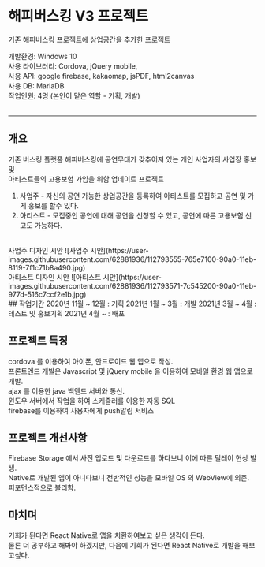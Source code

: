# 해피버스킹 V3 프로젝트  
기존 해피버스킹 프로젝트에 상업공간을 추가한 프로젝트  

개발환경: Windows 10  
사용 라이브러리: Cordova, jQuery mobile,  
사용 API: google firebase, kakaomap, jsPDF, html2canvas  
사용 DB: MariaDB  
작업인원: 4명 (본인이 맡은 역할 - 기획, 개발)  
<br/>

---

## 개요
기존 버스킹 플랫폼 해피버스킹에 공연무대가 갖추어져 있는 개인 사업자의 사업장 홍보 및  
아티스트들의 고용보험 가입을 위함 업데이트 프로젝트  
1. 사업주 - 자신의 공연 가능한 상업공간을 등록하여 아티스트를 모집하고 공연 및 가게 홍보를 할수 있다.  
2. 아티스트 - 모집중인 공연에 대해 공연을 신청할 수 있고, 공연에 따른 고용보험 신고도 가능하다.  
<br />
사업주 디자인 시안  
![사업주 시안](https://user-images.githubusercontent.com/62881936/112793555-765e7100-90a0-11eb-8119-7f1c71b8a490.jpg)
<br />
아티스트 디자인 시안  
![아티스트 시안](https://user-images.githubusercontent.com/62881936/112793571-7c545200-90a0-11eb-977d-516c7ccf2e1b.jpg)
<br />
## 작업기간
2020년 11월 ~ 12월 : 기획  
2021년 1월 ~ 3월 : 개발  
2021년 3월 ~ 4월 : 테스트 및 홍보기획  
2021년 4월 ~  : 배포  

## 프로젝트 특징
cordova 를 이용하여 아이폰, 안드로이드 웹 앱으로 작성.  
프론트엔드 개발은 Javascript 및 jQuery mobile 을 이용하여 모바일 환경 웹 앱으로 개발.  
ajax 를 이용한 java 백엔드 서버와 통신.  
윈도우 서버에서 작업을 하여 스케줄러를 이용한 자동 SQL  
firebase를 이용하여 사용자에게 push알림 서비스  

## 프로젝트 개선사항
Firebase Storage 에서 사진 업로드 및 다운로드를 하다보니 이에 따른 딜레이 현상 발생.  
Native로 개발된 앱이 아니다보니 전반적인 성능을 모바일 OS 의 WebView에 의존. 퍼포먼스적으로 불리함.  

## 마치며
기회가 된다면 React Native로 앱을 치환하여보고 싶은 생각이 든다.  
물론 더 공부하고 해봐야 하겠지만, 다음에 기회가 된다면 React Native로 개발을 해보고싶다.

